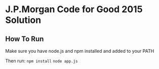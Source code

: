 # J.P.Morgan Code for Good 2015 Solution

## How To Run

Make sure you have node.js and npm installed and added to your PATH

Then run:
```npm install```
```node app.js```
